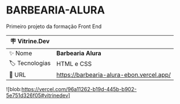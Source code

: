# BARBEARIA-ALURA

Primeiro projeto da formação Front End

| :placard: Vitrine.Dev |     |
| -------------  | --- |
| :sparkles: Nome        | **Barbearia Alura**
| :label: Tecnologias | HTML e CSS
| :rocket: URL         | https://barbearia-alura-ebon.vercel.app/


<!-- Inserir imagem com a #vitrinedev ao final do link -->
![blob:https://vercel.com/96a11262-b19d-445b-b902-5e751d326f05#vitrinedev]


